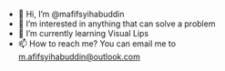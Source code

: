 - 👋 Hi, I’m @mafifsyihabuddin
- 👀 I’m interested in anything that can solve a problem
- 🌱 I’m currently learning Visual Lips
- 📫 How to reach me? You can email me to m.afifsyihabuddin@outlook.com

<!---
mafifsyihabuddin/mafifsyihabuddin is a ✨ special ✨ repository because its `README.md` (this file) appears on your GitHub profile.
You can click the Preview link to take a look at your changes.
--->
